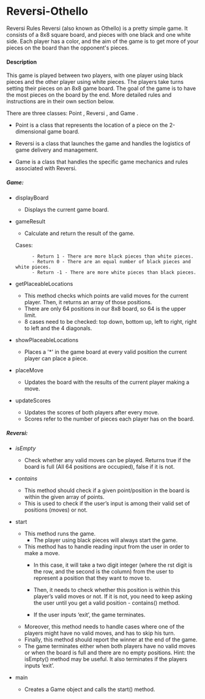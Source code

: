 # Reversi-Othello
Reversi Rules Reversi (also known as Othello) is a pretty simple game. It consists of a 8x8 square board, and pieces with one black and one white side. Each player has a color, and the aim of the game is to get more of your pieces on the board than the opponent's pieces.

#### Description
This game is played between two players, with one player using black pieces and the other player using white
pieces. The players take turns setting their pieces on an 8x8 game board. The goal of the game is to have the
most pieces on the board by the end. More detailed rules and instructions are in their own section below.

There are three classes: Point , Reversi , and Game .
- Point is a class that represents the location of a piece on the 2-dimensional game board.

- Reversi is a class that launches the game and handles the logistics of game delivery and management.

- Game is a class that handles the specific game mechanics and rules associated with Reversi. 



##### Game:
- displayBoard
    - Displays the current game board.
- gameResult
    - Calculate and return the result of the game.
    
    Cases:
    
            - Return 1 - There are more black pieces than white pieces.
            - Return 0 - There are an equal number of black pieces and white pieces.
            - Return -1 - There are more white pieces than black pieces.

- getPlaceableLocations
    - This method checks which points are valid moves for the current player. Then, it returns an array of
those positions.
    - There are only 64 positions in our 8x8 board, so 64 is the upper limit.
    - 8 cases need to be checked: top down, bottom up, left to right, right to left and the 4 diagonals.
- showPlaceableLocations
    - Places a '*' in the game board at every valid position the current player can place a piece.
    
- placeMove
    - Updates the board with the results of the current player making a move.
- updateScores
    - Updates the scores of both players after every move.
    - Scores refer to the number of pieces each player has on the board.
    
##### Reversi:

- *isEmpty*
    - Check whether any valid moves can be played. Returns true if the board is full (All 64 positions are
occupied), false if it is not.

- *contains*
    - This method should check if a given point/position in the board is within the given array of points.
    - This is used to check if the user’s input is among their valid set of positions (moves) or not.


- start
    - This method runs the game.
        - The player using black pieces will always start the game.
    - This method has to handle reading input from the user in order to make a move.
        - In this case, it will take a two digit integer (where the rst digit is the row, and the second is
the column) from the user to represent a position that they want to move to.
        - Then, it needs to check whether this position is within this player’s valid moves or not. If it is
not, you need to keep asking the user until you get a valid position - contains() method.
    
        - If the user inputs ‘exit’, the game terminates.
    - Moreover, this method needs to handle cases where one of the players might have no valid
moves, and has to skip his turn.
    - Finally, this method should report the winner at the end of the game.
    - The game terminates either when both players have no valid moves or when the board is full and
there are no empty positions. Hint: the isEmpty() method may be useful. It also terminates if the
players inputs ‘exit’.  

- main
    - Creates a Game object and calls the start() method.
    
    
    